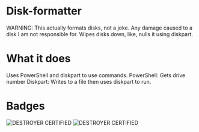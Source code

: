# Disk-formatter
WARNING: This actually formats disks, not a joke.
Any damage caused to a disk I am not responsible for.
Wipes disks down, like, nulls it using diskpart.
# What it does
Uses PowerShell and diskpart to use commands.
PowerShell: Gets drive number
Diskpart: Writes to a file then uses diskpart to run.
# Badges
![DESTROYER CERTIFIED](https://img.shields.io/badge/disk%20wiper-certified-red)
![DESTROYER CERTIFIED](https://img.shields.io/badge/disk%20formatter%20or%20destroyer-certified-red)

